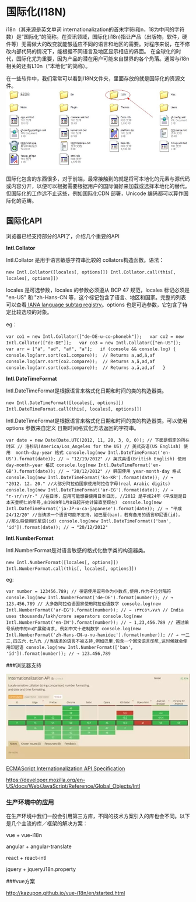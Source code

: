 # 国际化(I18N)


i18n（其来源是英文单词 internationalization的首末字符i和n，18为中间的字符数）是“国际化”的简称。在资讯领域，国际化(i18n)指让产品（出版物，软件，硬件等）无需做大的改变就能够适应不同的语言和地区的需要。对程序来说，在不修改内部代码的情况下，能根据不同语言及地区显示相应的界面。 在全球化的时代，国际化尤为重要，因为产品的潜在用户可能来自世界的各个角落。通常与i18n相关的还有L10n（“本地化”的简称）。


在一些软件中，我们常常可以看到I18N文件夹，里面存放的就是国际化的资源文件。
  ![](media/15032835719442/15032844210483.jpg)


国际化包含的东西很多，对于前端，最常接触到的就是将可本地化的元素与源代码或内容分开，以便可以根据需要根据用户的国际偏好来加载或选择本地化的替代。但国际化的工作远不止这些，例如国际化CDN 部署，Unicode 编码都可以算作国际化的范畴。

## 国际化API

浏览器已经支持部分的API了，介绍几个重要的API

**Intl.Collator**

Intl.Collator 是用于语言敏感字符串比较的 collators构造函数。语法：

`new Intl.Collator([locales[, options]])
Intl.Collator.call(this[, locales[, options]])`

locales 是可选参数，locales 的参数必须遵从 BCP 47 规范，locales 标记必须是 "en-US" 和 "zh-Hans-CN 等，这个标记包含了语言、地区和国家。完整的列表可以查看[ IANA language subtag registry](https://www.iana.org/assignments/language-subtag-registry/language-subtag-registry)。options 也是可选参数，它包含了特定比较选项的对象。

eg：

`var co1 = new Intl.Collator(["de-DE-u-co-phonebk"]);  
var co2 = new Intl.Collator(["de-DE"]);  
var co3 = new Intl.Collator(["en-US"]);  
var arr = ["ä", "ad", "af", "a"];  
if (console && console.log) {  
    console.log(arr.sort(co1.compare));  // Returns a,ad,ä,af  
    console.log(arr.sort(co2.compare));  // Returns a,ä,ad,af  
    console.log(arr.sort(co3.compare));  // Returns a,ä,ad,af  
}`

**Intl.DateTimeFormat**

Intl.DateTimeFormat是根据语言来格式化日期和时间的类的构造器类。

`new Intl.DateTimeFormat([locales[, options]])
Intl.DateTimeFormat.call(this[, locales[, options]])`

Intl.DateTimeFormat是根据语言来格式化日期和时间的类的构造器类。可以使用 options 参数来自定义 日期时间格式化方法返回的字符串。

`var date = new Date(Date.UTC(2012, 11, 20, 3, 0, 0));
// 下面是假定的所在时区
// 洛杉矶(America/Los_Angeles for the US)
// 美式英语(US English) 使用  month-day-year 格式
console.log(new Intl.DateTimeFormat('en-US').format(date));
// → "12/19/2012"
// 英式英语(British English) 使用 day-month-year 格式
console.log(new Intl.DateTimeFormat('en-GB').format(date));
// → "20/12/2012"
// 韩国使用 year-month-day 格式
console.log(new Intl.DateTimeFormat('ko-KR').format(date));
// → "2012. 12. 20."
//大部分阿拉伯国家使用阿拉伯字母(real Arabic digits)
console.log(new Intl.DateTimeFormat('ar-EG').format(date));
// → "٢٠‏/١٢‏/٢٠١٢"
//在日本，应用可能想要使用日本日历,
//2012 是平成24年（平成是是日本天皇明仁的年号,由1989年1月8日起开始计算直至现在）
console.log(new Intl.DateTimeFormat('ja-JP-u-ca-japanese').format(date));
// → "平成24/12/20"
//当请求一个语言可能不支持，如巴厘(ban)，若有备用的语言印尼语(id)，
//那么将使用印尼语(id)
console.log(new Intl.DateTimeFormat(['ban', 'id']).format(date));
// → "20/12/2012"`

**Intl.NumberFormat**

Intl.NumberFormat是对语言敏感的格式化数字类的构造器类。

`new Intl.NumberFormat([locales[, options]])
Intl.NumberFormat.call(this[, locales[, options]])`

eg:

`var number = 123456.789;
// 德语使用逗号作为小数点,使用.作为千位分隔符
console.log(new Intl.NumberFormat('de-DE').format(number));
// → 123.456,789
// 大多数阿拉伯语国家使用阿拉伯语数字
console.log(new Intl.NumberFormat('ar-EG').format(number));
// → ١٢٣٤٥٦٫٧٨٩
// India uses thousands/lakh/crore separators
console.log(new Intl.NumberFormat('en-IN').format(number));
// → 1,23,456.789
// 通过编号系统中的nu扩展键请求, 例如中文十进制数字
console.log(new Intl.NumberFormat('zh-Hans-CN-u-nu-hanidec').format(number));
// → 一二三,四五六.七八九
//当请求的语言不被支持,例如巴里,包含一个回滚语言印尼,这时候就会使用印尼语
console.log(new Intl.NumberFormat(['ban', 'id']).format(number));
// → 123.456,789`


###浏览器支持

![](media/15032835719442/15032999688460.jpg)


[ECMAScript Internationalization API Specification](http://ecma-international.org/ecma-402/1.0/)

https://developer.mozilla.org/en-US/docs/Web/JavaScript/Reference/Global_Objects/Intl


### 生产环境中的应用

在生产环境中我们一般会引用第三方库，不同的技术方案引入的库也会不同。以下是几个主流的库／框架的解决方案：

vue + vue-i18n

angular + angular-translate

react + react-intl

jquery + jquery.i18n.property


###vue方案

http://kazupon.github.io/vue-i18n/en/started.html

